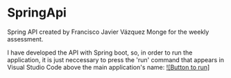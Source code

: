# SpringApi
Spring API created by Francisco Javier Vázquez Monge for the weekly assessment.

I have developed the API with Spring boot, so, in order to run the application, it is just neccessary to press the 'run' command that appears in Visual Studio Code above the main application's name:
[![Button to run]](https://ibb.co/61RBtMx)
